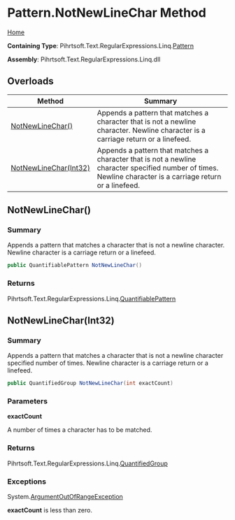# Pattern\.NotNewLineChar Method

[Home](../../../../../../README.md)

**Containing Type**: Pihrtsoft\.Text\.RegularExpressions\.Linq\.[Pattern](../README.md)

**Assembly**: Pihrtsoft\.Text\.RegularExpressions\.Linq\.dll

## Overloads

| Method | Summary |
| ------ | ------- |
| [NotNewLineChar()](#Pihrtsoft_Text_RegularExpressions_Linq_Pattern_NotNewLineChar) | Appends a pattern that matches a character that is not a newline character\. Newline character is a carriage return or a linefeed\. |
| [NotNewLineChar(Int32)](#Pihrtsoft_Text_RegularExpressions_Linq_Pattern_NotNewLineChar_System_Int32_) | Appends a pattern that matches a character that is not a newline character specified number of times\. Newline character is a carriage return or a linefeed\. |

## NotNewLineChar\(\) <a name="Pihrtsoft_Text_RegularExpressions_Linq_Pattern_NotNewLineChar"></a>

### Summary

Appends a pattern that matches a character that is not a newline character\. Newline character is a carriage return or a linefeed\.

```csharp
public QuantifiablePattern NotNewLineChar()
```

### Returns

Pihrtsoft\.Text\.RegularExpressions\.Linq\.[QuantifiablePattern](../../QuantifiablePattern/README.md)

## NotNewLineChar\(Int32\) <a name="Pihrtsoft_Text_RegularExpressions_Linq_Pattern_NotNewLineChar_System_Int32_"></a>

### Summary

Appends a pattern that matches a character that is not a newline character specified number of times\. Newline character is a carriage return or a linefeed\.

```csharp
public QuantifiedGroup NotNewLineChar(int exactCount)
```

### Parameters

**exactCount**

A number of times a character has to be matched\.

### Returns

Pihrtsoft\.Text\.RegularExpressions\.Linq\.[QuantifiedGroup](../../QuantifiedGroup/README.md)

### Exceptions

System\.[ArgumentOutOfRangeException](https://docs.microsoft.com/en-us/dotnet/api/system.argumentoutofrangeexception)

**exactCount** is less than zero\.

